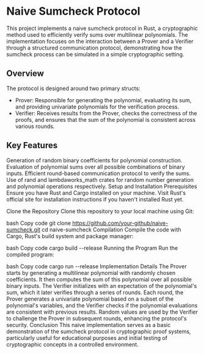 # Naive Sumcheck Protocol
This project implements a naive sumcheck protocol in Rust, a cryptographic method used to efficiently verify sums over multilinear polynomials. The implementation focuses on the interaction between a Prover and a Verifier through a structured communication protocol, demonstrating how the sumcheck process can be simulated in a simple cryptographic setting.

## Overview
The protocol is designed around two primary structs:

- Prover: Responsible for generating the polynomial, evaluating its sum, and providing univariate polynomials for the verification process.
- Verifier: Receives results from the Prover, checks the correctness of the proofs, and ensures that the sum of the polynomial is consistent across various rounds.
## Key Features
Generation of random binary coefficients for polynomial construction.
Evaluation of polynomial sums over all possible combinations of binary inputs.
Efficient round-based communication protocol to verify the sums.
Use of rand and lambdaworks_math crates for random number generation and polynomial operations respectively.
Setup and Installation
Prerequisites
Ensure you have Rust and Cargo installed on your machine. Visit Rust's official site for installation instructions if you haven't installed Rust yet.

Clone the Repository
Clone this repository to your local machine using Git:

bash
Copy code
git clone https://github.com/your-github/naive-sumcheck.git
cd naive-sumcheck
Compilation
Compile the code with Cargo, Rust's build system and package manager:

bash
Copy code
cargo build --release
Running the Program
Run the compiled program:

bash
Copy code
cargo run --release
Implementation Details
The Prover starts by generating a multilinear polynomial with randomly chosen coefficients. It then computes the sum of this polynomial over all possible binary inputs.
The Verifier initializes with an expectation of the polynomial's sum, which it later verifies through a series of rounds.
Each round, the Prover generates a univariate polynomial based on a subset of the polynomial's variables, and the Verifier checks if the polynomial evaluations are consistent with previous results.
Random values are used by the Verifier to challenge the Prover in subsequent rounds, enhancing the protocol's security.
Conclusion
This naive implementation serves as a basic demonstration of the sumcheck protocol in cryptographic proof systems, particularly useful for educational purposes and initial testing of cryptographic concepts in a controlled environment.